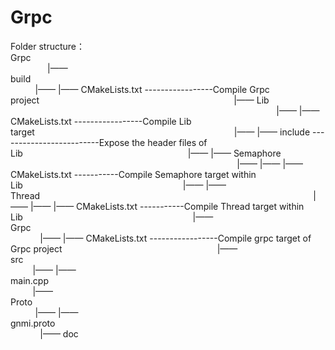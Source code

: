 # Grpc
Folder structure：                                                                                         Grpc                                                                                                                                      |—— build                                                                                                                                 |—— |—— CMakeLists.txt -----------------Compile Grpc project                                                                               |—— Lib                                                                                                                                   |—— |—— CMakeLists.txt -----------------Compile Lib target                                                                                 |—— |—— include -------------------------Expose the header files of Lib                                                                   |—— |—— Semaphore                                                                                                               |—— |—— |—— CMakeLists.txt -----------Compile Semaphore target within Lib                                                                 |—— |—— Thread                                                                                                               |—— |—— |—— CMakeLists.txt -----------Compile Thread target within Lib                                                                     |—— Grpc                                                                                                                                   |—— |—— CMakeLists.txt -----------------Compile grpc target of Grpc project                                                               |—— src                                                                                                                                   |—— |—— main.cpp                                                                                                                         |—— Proto                                                                                                                                 |—— |—— gnmi.proto                                                                                                                         |—— doc
